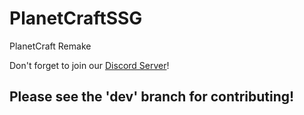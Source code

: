 # PlanetCraftSSG
PlanetCraft Remake

Don't forget to join our [Discord Server](https://discord.gg/wJRFbnC)!

## Please see the 'dev' branch for contributing!
